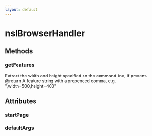 ```yaml
---
layout: default
---
```


# nsIBrowserHandler #

## Methods ##

### getFeatures ###
  
Extract the width and height specified on the command line, if present.  
@return A feature string with a prepended comma, e.g. ",width=500,height=400"  
  

## Attributes ##

### startPage ###

### defaultArgs ###
